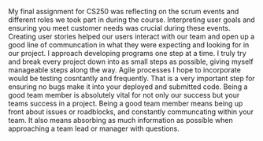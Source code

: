 My final assignment for CS250 was reflecting on the scrum events and different roles we took part in during the course. Interpreting user goals and ensuring you meet customer needs was crucial during these events. Creating user stories helped our users interact with our team and open up a good line of communcation in what they were expecting and looking for in our project. 
I approach developing programs one step at a time. I truly try and break every project down into as small steps as possible, giving myself manageable steps along the way. Agile processes I hope to incorporate would be testing cosntantly and frequently. That is a very important step for ensuring no bugs make it into your deployed and submitted code. 
Being a good team member is absolutely vital for not only our success but your teams success in a project. Being a good team member means being up front about issues or roadblocks, and constantly communcating within your team. It also means absorbing as much information as possible when approaching a team lead or manager with questions. 